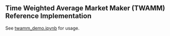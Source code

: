 ## Time Weighted Average Market Maker (TWAMM) Reference Implementation

See [twamm_demo.ipynb](twamm_demo.ipynb) for usage.
